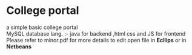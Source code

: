 # College portal
 a simple basic college portal  
 MySQL database 
 lang. :- java for backend ,html css and JS for frontend 
 Please refer to minor.pdf for more details 
to edit open file in <b>Ecllips</b> or in <b>Netbeans</b> 
